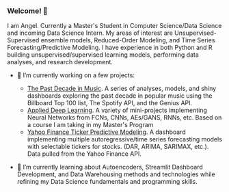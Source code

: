 ### Welcome! 👋

I am Angel. Currently a Master's Student in Computer Science/Data Science and incoming Data Science Intern. My areas of interest are Unsupervised-Supervised ensemble models, Reduced-Order Modeling, and Time Series Forecasting/Predictive Modeling. I have experience in both Python and R building unsupervised/supervised learning models, performing data analyses, and research development. 


- 🔭 I’m currently working on a few projects:
   - [The Past Decade in Music](https://github.com/angel-sarmiento/the_past_decade_in_music). A series of analyses, models, and shiny dashboards exploring the past decade in popular music using the Billboard Top 100 list, The Spotify API, and the Genius API. 
   - [Applied Deep Learning](https://github.com/angel-sarmiento/applied-deep-learning). A variety of mini-projects implementing Neural Networks from FCNs, CNNs, AEs/GANS, RNNs, etc. Based on a course I am taking in my Master's Program
   - [Yahoo Finance Ticker Predictive Modeling](https://github.com/angel-sarmiento/yfinance-dashboard). A dashboard implementing multiple autoregressive/time series forecasting models with selectable tickers for stocks. (DAR, ARIMA, SARIMAX, etc.). Data pulled from the Yahoo Finance API.

   
- 🌱 I’m currently learning about Autoencoders, Streamlit Dashboard Development, and Data Warehousing methods and technologies while refining my Data Science fundamentals and programming skills. 
